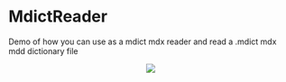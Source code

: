 # MdictReader
Demo of how you can use as a mdict mdx reader and read a .mdict mdx mdd dictionary file

<p align="center">
<img src="https://raw.githubusercontent.com/ducfilan/MdictReader/master/Screenshot.png">
</p>
